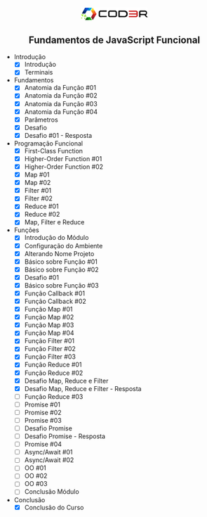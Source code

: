 <p align="center">
    <a href="https://unform.dev">
        <img src="logo.png" width="30%" />
    </a>
</p>

<h2 align="center">Fundamentos de JavaScript Funcional</h2>


<!--ts-->
* Introdução
    - [x] Introdução
    - [x] Terminais
* Fundamentos
    - [x] Anatomia da Função #01
    - [x] Anatomia da Função #02
    - [x] Anatomia da Função #03
    - [x] Anatomia da Função #04
    - [x] Parâmetros
    - [x] Desafio
    - [x] Desafio #01 - Resposta
* Programação Funcional
    - [x] First-Class Function
    - [x] Higher-Order Function #01
    - [x] Higher-Order Function #02
    - [x] Map #01
    - [x] Map #02
    - [x] Filter #01
    - [x] Filter #02
    - [x] Reduce #01
    - [x] Reduce #02
    - [x] Map, Filter e Reduce
* Funções
    - [x] Introdução do Módulo
    - [x] Configuração do Ambiente
    - [x] Alterando Nome Projeto
    - [x] Básico sobre Função #01
    - [x] Básico sobre Função #02
    - [x] Desafio #01
    - [x] Básico sobre Função #03
    - [x] Função Callback #01
    - [x] Função Callback #02
    - [x] Função Map #01
    - [x] Função Map #02
    - [x] Função Map #03
    - [x] Função Map #04
    - [x] Função Filter #01
    - [x] Função Filter #02
    - [x] Função Filter #03
    - [x] Função Reduce #01
    - [x] Função Reduce #02
    - [x] Desafio Map, Reduce e Filter
    - [x] Desafio Map, Reduce e Filter - Resposta
    - [ ] Função Reduce #03
    - [ ] Promise #01
    - [ ] Promise #02
    - [ ] Promise #03
    - [ ] Desafio Promise
    - [ ] Desafio Promise - Resposta
    - [ ] Promise #04
    - [ ] Async/Await #01
    - [ ] Async/Await #02
    - [ ] OO #01
    - [ ] OO #02
    - [ ] OO #03
    - [ ] Conclusão Módulo
* Conclusão
    - [x] Conclusão do Curso
<!--te-->
